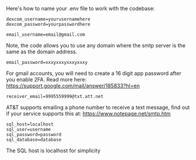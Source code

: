 Here's how to name your .env file to work with the codebase:

```
dexcom_username=yourusernamehere
dexcom_password=yourpasswordhere

email_username=email@gmail.com
```
Note, the code allows you to use any domain where the smtp server is the same as the domain address.
```
email_password=xxxyxxxyxxxyxxxy
```
For gmail accounts, you will need to create a 16 digit app password after you enable 2FA. Read more here: https://support.google.com/mail/answer/185833?hl=en

```
receiver_email=9995559999@txt.att.net
```
AT&T supports emailing a phone number to receive a text message, find out if your service supports this at: https://www.notepage.net/smtp.htm

```
sql_host=localhost
sql_user=username
sql_password=password
sql_database=database
```
The SQL host is localhost for simplicity